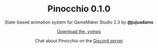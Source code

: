 <h1 align="center">Pinocchio 0.1.0</h1>

<p align="center">State-based animation system for GameMaker Studio 2.3 by <b>@jujuadams</b></p>

<p align="center"><a href="https://github.com/JujuAdams/Pinocchio/releases/">Download the .yymps</a></p>

<p align="center">Chat about Pinocchio on the <a href="https://discord.gg/8krYCqr">Discord server</a></p>
